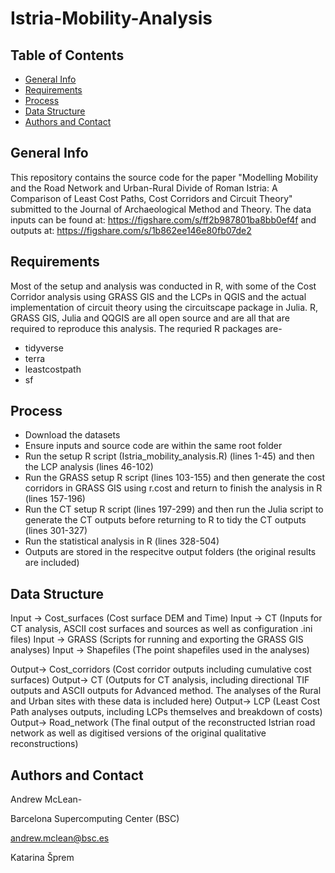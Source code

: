 # Istria-Mobility-Analysis

## Table of Contents
* [General Info](#general-info)
* [Requirements](#requirements)
* [Process](#process)
* [Data Structure](#data-structure)
* [Authors and Contact](#author-and-contact)

## General Info
This repository contains the source code for the paper "Modelling Mobility and the Road Network and Urban-Rural Divide of Roman Istria: A Comparison of Least Cost Paths, Cost Corridors and Circuit Theory" submitted to the Journal of Archaeological Method and Theory. The data inputs can be found at: https://figshare.com/s/ff2b987801ba8bb0ef4f and outputs at: https://figshare.com/s/1b862ee146e80fb07de2

## Requirements
Most of the setup and analysis was conducted in R, with some of the Cost Corridor analysis using GRASS GIS and the LCPs in QGIS and the actual implementation of circuit theory using the circuitscape package in Julia.
R, GRASS GIS, Julia and QQGIS are all open source and are all that are required to reproduce this analysis. The requried R packages are- 

* tidyverse
* terra
* leastcostpath
* sf

## Process
* Download the datasets
* Ensure inputs and source code are within the same root folder
* Run the setup R script (Istria_mobility_analysis.R) (lines 1-45) and then the LCP analysis (lines 46-102)
* Run the GRASS setup R script (lines 103-155) and then generate the cost corridors in GRASS GIS using r.cost and return to finish the analysis in R (lines 157-196)
* Run the CT setup R script (lines 197-299) and then run the Julia script to generate the CT outputs before returning to R to tidy the CT outputs (lines 301-327)
* Run the statistical analysis in R (lines 328-504)
* Outputs are stored in the respecitve output folders (the original results are included)

## Data Structure
Input -> Cost_surfaces (Cost surface DEM and Time)
Input -> CT (Inputs for CT analysis, ASCII cost surfaces and sources as well as configuration .ini files)
Input -> GRASS (Scripts for running and exporting the GRASS GIS analyses)
Input -> Shapefiles (The point shapefiles used in the analyses)

Output-> Cost_corridors (Cost corridor outputs including cumulative cost surfaces)
Output-> CT (Outputs for CT analysis, including directional TIF outputs and ASCII outputs for Advanced method. The analyses of the Rural and Urban sites with these data is included here)
Output-> LCP (Least Cost Path analyses outputs, including LCPs themselves and breakdown of costs)
Output-> Road_network (The final output of the reconstructed Istrian road network as well as digitised versions of the original qualitative reconstructions)

## Authors and Contact
Andrew McLean-


   Barcelona Supercomputing Center (BSC)
   
   andrew.mclean@bsc.es
   

Katarina Šprem
